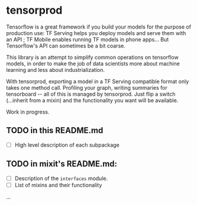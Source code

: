 # tensorprod #

Tensorflow is a great framework if you build your models for the purpose of production use:
TF Serving helps you deploy models and serve them with an API ; TF Mobile enables
running TF models in phone apps... But Tensorflow's API can sometimes be a bit coarse.

This library is an attempt to simplify common operations on tensorflow models, in order to
make the job of data scientists more about machine learning and less about industrialization.

With tensorprod, exporting a model in a TF Serving compatible format only takes one method call.
Profiling your graph, writing summaries for tensorboard -- all of this is managed by tensorprod.
Just flip a switch (...inherit from a mixin) and the functionality you want will be available.

Work in progress.

## TODO in this README.md ##
- [ ] High level description of each subpackage

## TODO in mixit's README.md: ##
- [ ] Description of the `interfaces` module.
- [ ] List of mixins and their functionality

...
